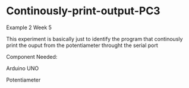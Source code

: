 # Continously-print-output-PC3
Example 2 Week 5

This experiment is basically just to identify the program that continously print the ouput from the potentiameter throught the serial port

Component Needed:

Arduino UNO

Potentiameter
